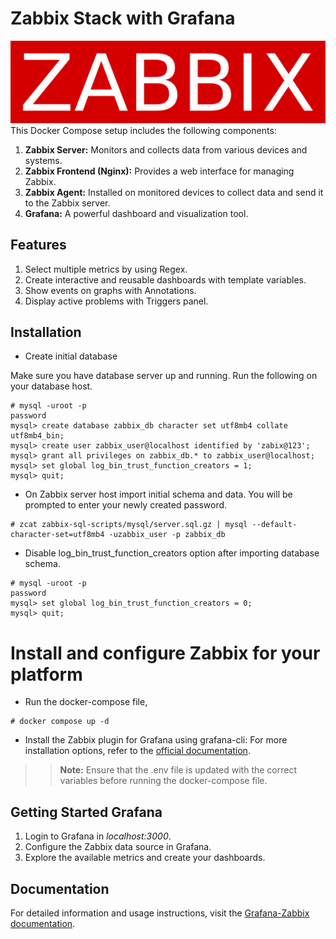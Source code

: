 # Zabbix Stack with Grafana
<div style="text-align:center">
  <img src="./Zabbix_logo.svg" alt="zabbix" />
</div>
This Docker Compose setup includes the following components:

1. **Zabbix Server:** Monitors and collects data from various devices and systems.
1. **Zabbix Frontend (Nginx):** Provides a web interface for managing Zabbix.
1. **Zabbix Agent:** Installed on monitored devices to collect data and send it to the Zabbix server.
1. **Grafana:** A powerful dashboard and visualization tool.

## Features
1. Select multiple metrics by using Regex.
1. Create interactive and reusable dashboards with template variables.
1. Show events on graphs with Annotations.
1. Display active problems with Triggers panel.

## Installation
- Create initial database

Make sure you have database server up and running.
Run the following on your database host.
```
# mysql -uroot -p
password
mysql> create database zabbix_db character set utf8mb4 collate utf8mb4_bin;
mysql> create user zabbix_user@localhost identified by 'zabix@123';
mysql> grant all privileges on zabbix_db.* to zabbix_user@localhost;
mysql> set global log_bin_trust_function_creators = 1;
mysql> quit;
```
- On Zabbix server host import initial schema and data. You will be prompted to enter your newly created password.

```
# zcat zabbix-sql-scripts/mysql/server.sql.gz | mysql --default-character-set=utf8mb4 -uzabbix_user -p zabbix_db
```
- Disable log_bin_trust_function_creators option after importing database schema.
```
# mysql -uroot -p
password
mysql> set global log_bin_trust_function_creators = 0;
mysql> quit; 
```
# Install and configure Zabbix for your platform
- Run the docker-compose file,
```
# docker compose up -d
```
- Install the Zabbix plugin for Grafana using grafana-cli:
For more installation options, refer to the [official documentation](https://grafana.com/docs/plugins/alexanderzobnin-zabbix-app/latest/installation/).

>>**Note:** Ensure that the .env file is updated with the correct variables before running the docker-compose file.

## Getting Started Grafana
1. Login to Grafana in *localhost:3000*.
1. Configure the Zabbix data source in Grafana.
1. Explore the available metrics and create your dashboards.

## Documentation
For detailed information and usage instructions, visit the [Grafana-Zabbix documentation](https://grafana.com/docs/plugins/alexanderzobnin-zabbix-app/latest/configuration/).
